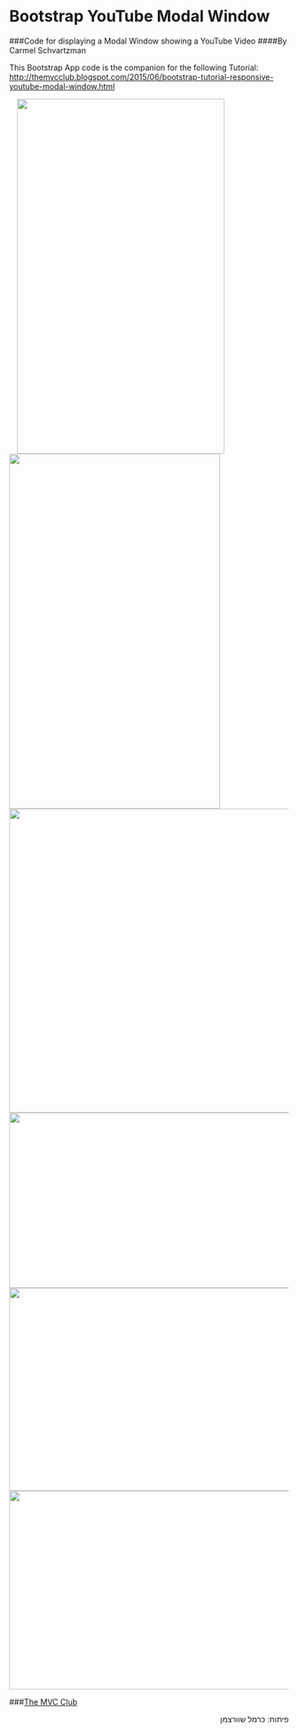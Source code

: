 # Bootstrap YouTube Modal Window
###Code for displaying a Modal Window showing a YouTube Video
####By Carmel Schvartzman

This Bootstrap App code is the companion for the following Tutorial:
 http://themvcclub.blogspot.com/2015/06/bootstrap-tutorial-responsive-youtube-modal-window.html

<a href="http://themvcclub.blogspot.com/2015/06/bootstrap-tutorial-responsive-youtube-modal-window.html" imageanchor="1" target="_blank" style="margin-left: 1em; margin-right: 1em;">



<img border="0" height="640" src="http://1.bp.blogspot.com/-NKgRKN__wCA/VW1VSGI0DiI/AAAAAAAALD4/4_ko7J_LL8Q/s640/1.png" width="374" />

<img border="0" height="640" src="http://4.bp.blogspot.com/-sZDpKHYxJDA/VW1VTTcAi0I/AAAAAAAALEk/ZBawGJk93eM/s640/3.png" width="380" />

<img border="0" height="548" src="http://1.bp.blogspot.com/-SVmwteB_uuY/VW1VTFrBkDI/AAAAAAAALEs/D7cyTGCzYSo/s640/2.png" width="640" />


<img border="0" height="316" src="http://2.bp.blogspot.com/-qWHNYEWWeGs/VW1VTSRv54I/AAAAAAAALEg/83Zsq83G-tk/s640/4.png" width="640" />

<img border="0" height="366" src="http://4.bp.blogspot.com/-5OaO1dn7Pa4/VW1VUANvSfI/AAAAAAAALEQ/VplJ0Ix0hL0/s640/5.png" width="640" />

<img border="0" height="358" src="http://2.bp.blogspot.com/-ncfMvLhUsZs/VW1VUXMsLNI/AAAAAAAALEU/CkmUqsQ-4iI/s640/6.png" width="640" />


</a>



###<a href="http://themvcclub.blogspot.com/"   target="_blank"  >The MVC Club</a>

<div style="direction: rtl;">
פיתוח: כרמל שוורצמן</div>


